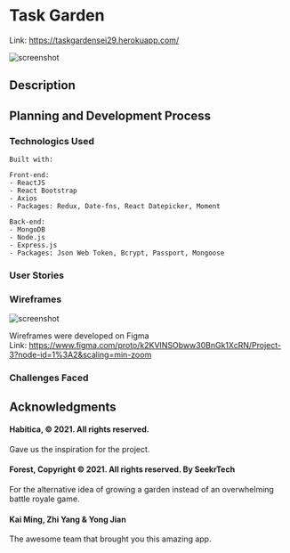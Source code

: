 # Task Garden
Link: https://taskgardensei29.herokuapp.com/

![screenshot](https://imgur.com/RexudNn.png)

## Description

## Planning and Development Process

### Technologics Used

```
Built with:

Front-end:
- ReactJS 
- React Bootstrap
- Axios
- Packages: Redux, Date-fns, React Datepicker, Moment

Back-end:
- MongoDB
- Node.js
- Express.js
- Packages: Json Web Token, Bcrypt, Passport, Mongoose
```

### User Stories

### Wireframes

![screenshot](https://imgur.com/HhUNxeC.png)

Wireframes were developed on Figma  
Link: https://www.figma.com/proto/k2KVINSObww30BnGk1XcRN/Project-3?node-id=1%3A2&scaling=min-zoom

### Challenges Faced


## Acknowledgments

#### Habitica, © 2021. All rights reserved.
Gave us the inspiration for the project.

#### Forest, Copyright © 2021. All rights reserved. By SeekrTech
For the alternative idea of growing a garden instead of an overwhelming battle royale game.

#### Kai Ming, Zhi Yang & Yong Jian
The awesome team that brought you this amazing app.
